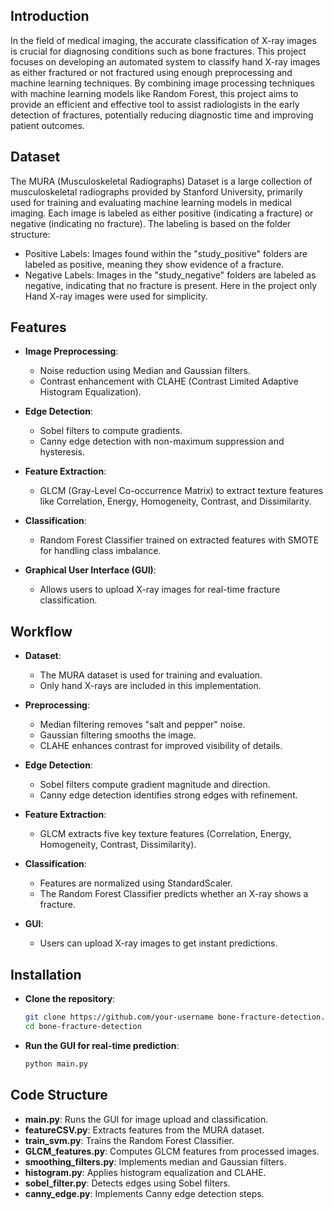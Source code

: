 
## Introduction

In the field of medical imaging, the accurate classification of X-ray images is crucial for diagnosing conditions such as bone fractures. This project focuses on developing an automated system to classify hand X-ray images as either fractured or not fractured using enough preprocessing and machine learning techniques. By combining image processing techniques with machine learning models like Random Forest, this project aims to provide an efficient and effective tool to assist radiologists in the early detection of fractures, potentially reducing diagnostic time and improving patient outcomes.
## Dataset

The MURA (Musculoskeletal Radiographs) Dataset is a large collection of musculoskeletal radiographs provided by Stanford University, primarily used for training and evaluating machine learning models in medical imaging.
Each image is labeled as either positive (indicating a fracture) or negative (indicating no fracture). The labeling is based on the folder structure:

-  Positive Labels: Images found within the "study_positive" folders are labeled as positive, meaning they show evidence of a fracture.
-	Negative Labels: Images in the "study_negative" folders are labeled as negative, indicating that no fracture is present.
Here in the project only Hand X-ray images were used for simplicity.


## Features

- **Image Preprocessing**:
  - Noise reduction using Median and Gaussian filters.
  - Contrast enhancement with CLAHE (Contrast Limited Adaptive Histogram Equalization).

- **Edge Detection**:
  - Sobel filters to compute gradients.
  - Canny edge detection with non-maximum suppression and hysteresis.

- **Feature Extraction**:
  - GLCM (Gray-Level Co-occurrence Matrix) to extract texture features like Correlation, Energy, Homogeneity, Contrast, and Dissimilarity.

- **Classification**:
  - Random Forest Classifier trained on extracted features with SMOTE for handling class imbalance.

- **Graphical User Interface (GUI)**:
  - Allows users to upload X-ray images for real-time fracture classification.
## Workflow

- **Dataset**:
   - The MURA dataset is used for training and evaluation.
   - Only hand X-rays are included in this implementation.

- **Preprocessing**:
   - Median filtering removes "salt and pepper" noise.
   - Gaussian filtering smooths the image.
   - CLAHE enhances contrast for improved visibility of details.

- **Edge Detection**:
   - Sobel filters compute gradient magnitude and direction.
   - Canny edge detection identifies strong edges with refinement.

- **Feature Extraction**:
   - GLCM extracts five key texture features (Correlation, Energy, Homogeneity, Contrast, Dissimilarity).

- **Classification**:
   - Features are normalized using StandardScaler.
   - The Random Forest Classifier predicts whether an X-ray shows a fracture.

- **GUI**:
   - Users can upload X-ray images to get instant predictions.

## Installation

- **Clone the repository**:
   ```bash
   git clone https://github.com/your-username bone-fracture-detection.git
   cd bone-fracture-detection
- **Run the GUI for real-time prediction**:
   ```bash
   python main.py

## Code Structure

- **main.py**: Runs the GUI for image upload and classification.
- **featureCSV.py**: Extracts features from the MURA dataset.
- **train_svm.py**: Trains the Random Forest Classifier.
- **GLCM_features.py**: Computes GLCM features from processed images.
- **smoothing_filters.py**: Implements median and Gaussian filters.
- **histogram.py**: Applies histogram equalization and CLAHE.
- **sobel_filter.py**: Detects edges using Sobel filters.
- **canny_edge.py**: Implements Canny edge detection steps.

